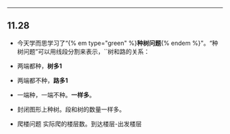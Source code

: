 
---

## 11.28

 * 今天学而思学习了“{% em type="green" %}**种树问题**{% endem %}"。“种树问题”可以用线段分割来表示，``树和路的关系：
* 两端都种，**树多1**  
* 两端都不种，**路多1**  
* 一端种，一端不种。**一样多**。

* 封闭图形上种树。段和树的数量一样多。
* 爬楼问题 实际爬的楼层数。到达楼层-出发楼层





